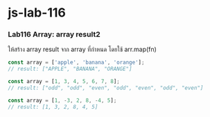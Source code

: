 # js-lab-116
### Lab116 Array: array result2
ให้สร้าง array result จาก array ที่กำหนด โดยใช้ arr.map(fn)

```JavaScript
const array = ['apple', 'banana', 'orange'];
// result: ["APPLE", "BANANA", "ORANGE"]

const array = [1, 3, 4, 5, 6, 7, 8];
// result: ["odd", "odd", "even", "odd", "even", "odd", "even"]

const array = [1, -3, 2, 8, -4, 5];
// result: [1, 3, 2, 8, 4, 5]
```
